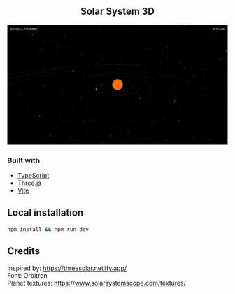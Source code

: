 <h2 align="center">Solar System 3D</h3>

![app screenshot](./public/app_screenshot_1.png)

### Built with

-   [TypeScript](https://www.typescriptlang.org/)
-   [Three.js](https://threejs.org/)
-   [Vite](https://vite.dev/)

## Local installation

```bash
npm install && npm run dev
```

## Credits

Inspired by: https://threesolar.netlify.app/
\
Font: Orbitron
\
Planet textures: https://www.solarsystemscope.com/textures/
